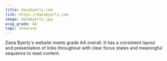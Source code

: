 ```yaml
---
title: danabyerly.com
link: https://danabyerly.com
image: danabyerly.jpg
wcag_grade: AA
tags: showcase
---
```


Dana Byerly's website meets grade AA overall. It has a consistent layout and presentation of links throughout with clear focus states and meaningful sequence to read content.
